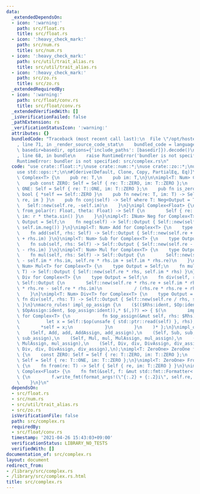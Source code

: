 ```yaml
---
data:
  _extendedDependsOn:
  - icon: ':warning:'
    path: src/float.rs
    title: src/float.rs
  - icon: ':heavy_check_mark:'
    path: src/num.rs
    title: src/num.rs
  - icon: ':heavy_check_mark:'
    path: src/util/trait_alias.rs
    title: src/util/trait_alias.rs
  - icon: ':heavy_check_mark:'
    path: src/zo.rs
    title: src/zo.rs
  _extendedRequiredBy:
  - icon: ':warning:'
    path: src/float/conv.rs
    title: src/float/conv.rs
  _extendedVerifiedWith: []
  _isVerificationFailed: false
  _pathExtension: rs
  _verificationStatusIcon: ':warning:'
  attributes: {}
  bundledCode: "Traceback (most recent call last):\n  File \"/opt/hostedtoolcache/Python/3.9.4/x64/lib/python3.9/site-packages/onlinejudge_verify/documentation/build.py\"\
    , line 71, in _render_source_code_stat\n    bundled_code = language.bundle(stat.path,\
    \ basedir=basedir, options={'include_paths': [basedir]}).decode()\n  File \"/opt/hostedtoolcache/Python/3.9.4/x64/lib/python3.9/site-packages/onlinejudge_verify/languages/user_defined.py\"\
    , line 68, in bundle\n    raise RuntimeError('bundler is not specified: {}'.format(path.as_posix()))\n\
    RuntimeError: bundler is not specified: src/complex.rs\n"
  code: "use crate::float::*;\nuse crate::num::*;\nuse crate::zo::*;\nuse std::fmt::Debug;\n\
    use std::ops::*;\n\n#[derive(Default, Clone, Copy, PartialEq, Eq)]\npub struct\
    \ Complex<T> {\n    pub re: T,\n    pub im: T,\n}\n\nimpl<T: Num> Complex<T> {\n\
    \    pub const ZERO: Self = Self { re: T::ZERO, im: T::ZERO };\n    pub const\
    \ ONE: Self = Self { re: T::ONE, im: T::ZERO };\n    pub fn is_zero(&self) ->\
    \ bool { *self == Self::ZERO }\n    pub fn new(re: T, im: T) -> Self { Self {\
    \ re, im } }\n    pub fn conj(self) -> Self where T: Neg<Output = T> {\n     \
    \   Self::new(self.re, -self.im)\n    }\n}\nimpl Complex<Float> {\n    pub fn\
    \ from_polar(r: Float, theta: Float) -> Self {\n        Self { re: r * theta.cos(),\
    \ im: r * theta.sin() }\n    }\n}\nimpl<T: INum> Neg for Complex<T> {\n    type\
    \ Output = Self;\n    fn neg(self) -> Self::Output { Self::new(self.re.neg(),\
    \ self.im.neg()) }\n}\nimpl<T: Num> Add for Complex<T> {\n    type Output = Self;\n\
    \    fn add(self, rhs: Self) -> Self::Output { Self::new(self.re + rhs.re, self.im\
    \ + rhs.im) }\n}\nimpl<T: Num> Sub for Complex<T> {\n    type Output = Self;\n\
    \    fn sub(self, rhs: Self) -> Self::Output { Self::new(self.re - rhs.re, self.im\
    \ - rhs.im) }\n}\nimpl<T: Num> Mul for Complex<T> {\n    type Output = Self;\n\
    \    fn mul(self, rhs: Self) -> Self::Output {\n        Self::new(self.re * rhs.re\
    \ - self.im * rhs.im, self.re * rhs.im + self.im * rhs.re)\n    }\n}\nimpl<T:\
    \ Num> Mul<T> for Complex<T> {\n    type Output = Self;\n    fn mul(self, rhs:\
    \ T) -> Self::Output { Self::new(self.re * rhs, self.im * rhs) }\n}\nimpl<T: Num>\
    \ Div for Complex<T> {\n    type Output = Self;\n    fn div(self, rhs: Self) ->\
    \ Self::Output {\n        Self::new(self.re * rhs.re + self.im * rhs.im, self.im\
    \ * rhs.re - self.re * rhs.im)\n            / (rhs.re * rhs.re + rhs.im * rhs.im)\n\
    \    }\n}\nimpl<T: Num> Div<T> for Complex<T> {\n    type Output = Self;\n   \
    \ fn div(self, rhs: T) -> Self::Output { Self::new(self.re / rhs, self.im / rhs)\
    \ }\n}\nmacro_rules! impl_op_assign {\n    ($(($Rhs:ident, $Op:ident, $op:ident,\
    \ $OpAssign:ident, $op_assign:ident)),* $(,)?) => { $(\n        impl<T: Num> $OpAssign<$Rhs>\
    \ for Complex<T> {\n            fn $op_assign(&mut self, rhs: $Rhs) {\n      \
    \          let x = Self::$op(unsafe { std::ptr::read(self) }, rhs);\n        \
    \        *self = x;\n            }\n        }\n    )* };\n}\nimpl_op_assign!(\n\
    \    (Self, Add, add, AddAssign, add_assign),\n    (Self, Sub, sub, SubAssign,\
    \ sub_assign),\n    (Self, Mul, mul, MulAssign, mul_assign),\n    (T, Mul, mul,\
    \ MulAssign, mul_assign),\n    (Self, Div, div, DivAssign, div_assign),\n    (T,\
    \ Div, div, DivAssign, div_assign),\n);\nimpl<T: ZeroOne> ZeroOne for Complex<T>\
    \ {\n    const ZERO: Self = Self { re: T::ZERO, im: T::ZERO };\n    const ONE:\
    \ Self = Self { re: T::ONE, im: T::ZERO };\n}\nimpl<T: ZeroOne> From<T> for Complex<T>\
    \ {\n    fn from(re: T) -> Self { Self { re, im: T::ZERO } }\n}\nimpl Debug for\
    \ Complex<Float> {\n    fn fmt(&self, f: &mut std::fmt::Formatter<'_>) -> std::fmt::Result\
    \ {\n        f.write_fmt(format_args!(\"{:.2} + {:.2}i\", self.re, self.im))\n\
    \    }\n}\n"
  dependsOn:
  - src/float.rs
  - src/num.rs
  - src/util/trait_alias.rs
  - src/zo.rs
  isVerificationFile: false
  path: src/complex.rs
  requiredBy:
  - src/float/conv.rs
  timestamp: '2021-04-26 15:43:03+09:00'
  verificationStatus: LIBRARY_NO_TESTS
  verifiedWith: []
documentation_of: src/complex.rs
layout: document
redirect_from:
- /library/src/complex.rs
- /library/src/complex.rs.html
title: src/complex.rs
---
```

